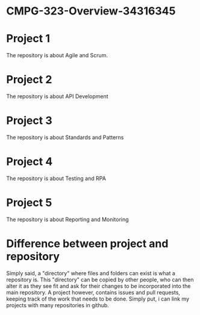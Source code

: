 # CMPG-323-Overview-34316345

# Project 1
The repository is about Agile and Scrum.
# Project 2
The repository is about API Development
# Project 3
The repository is about Standards and Patterns
# Project 4
The repository is about Testing and RPA
# Project 5
The repository is about Reporting and Monitoring

# Difference between project and repository
Simply said, a "directory" where files and folders can exist is what a repository is. This "directory" can be copied by other people, who can then alter it as they see fit and ask for their changes to be incorporated into the main repository. A project however, contains issues and pull requests, keeping track of the work that needs to be done. Simply put, i can link my projects with many repositories in github.
